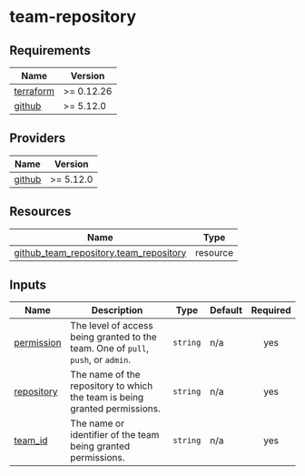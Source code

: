 # team-repository

## Requirements

| Name                                                                      | Version    |
|---------------------------------------------------------------------------|------------|
| <a name="requirement_terraform"></a> [terraform](#requirement\_terraform) | >= 0.12.26 |
| <a name="requirement_github"></a> [github](#requirement\_github)          | >= 5.12.0  |

## Providers

| Name                                                       | Version   |
|------------------------------------------------------------|-----------|
| <a name="provider_github"></a> [github](#provider\_github) | >= 5.12.0 |

## Resources

| Name                                                                                                                                        | Type     |
|---------------------------------------------------------------------------------------------------------------------------------------------|----------|
| [github_team_repository.team_repository](https://registry.terraform.io/providers/integrations/github/latest/docs/resources/team_repository) | resource |

## Inputs

| Name                                                             | Description                                                                       | Type     | Default | Required |
|------------------------------------------------------------------|-----------------------------------------------------------------------------------|----------|---------|:--------:|
| <a name="input_permission"></a> [permission](#input\_permission) | The level of access being granted to the team. One of `pull`, `push`, or `admin`. | `string` | n/a     |   yes    |
| <a name="input_repository"></a> [repository](#input\_repository) | The name of the repository to which the team is being granted permissions.        | `string` | n/a     |   yes    |
| <a name="input_team_id"></a> [team\_id](#input\_team\_id)        | The name or identifier of the team being granted permissions.                     | `string` | n/a     |   yes    |
